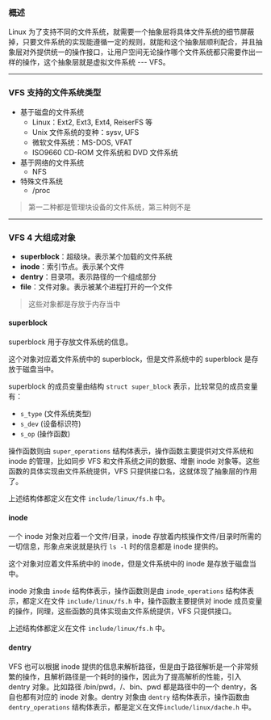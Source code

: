 ### 概述

Linux 为了支持不同的文件系统，就需要一个抽象层将具体文件系统的细节屏蔽掉，只要文件系统的实现能遵循一定的规则，就能和这个抽象层顺利配合，并且抽象层对外提供统一的操作接口，让用户空间无论操作哪个文件系统都只需要作出一样的操作，这个抽象层就是虚拟文件系统 --- VFS。

---

### VFS 支持的文件系统类型

- 基于磁盘的文件系统
  - Linux：Ext2, Ext3, Ext4, ReiserFS 等
  - Unix 文件系统的变种：sysv, UFS
  - 微软文件系统：MS-DOS, VFAT
  - ISO9660 CD-ROM 文件系统和 DVD 文件系统
- 基于网络的文件系统
  - NFS
- 特殊文件系统
  - /proc

> 第一二种都是管理块设备的文件系统，第三种则不是

---

### VFS 4 大组成对象

- **superblock**：超级块。表示某个加载的文件系统
- **inode**：索引节点。表示某个文件
- **dentry**：目录项。表示路径的一个组成部分
- **file**：文件对象。表示被某个进程打开的一个文件

> 这些对象都是存放于内存当中

#### superblock

superblock 用于存放文件系统的信息。

这个对象对应着文件系统中的 superblock，但是文件系统中的 superblock 是存放于磁盘当中。

superblock 的成员变量由结构 `struct super_block` 表示，比较常见的成员变量有：

- `s_type` (文件系统类型)
- `s_dev` (设备标识符)
- `s_op` (操作函数)

操作函数则由 `super_operations` 结构体表示，操作函数主要提供对文件系统和 inode 的管理，比如同步 VFS 和文件系统之间的数据、增删 inode 对象等。这些函数的具体实现由文件系统提供，VFS 只提供接口名，这就体现了抽象层的作用了。

上述结构体都定义在文件 `include/linux/fs.h` 中。

#### inode

一个 inode 对象对应着一个文件/目录，inode 存放着内核操作文件/目录时所需的一切信息，形象点来说就是执行 `ls -l` 时的信息都是 inode 提供的。

这个对象对应着文件系统中的 inode，但是文件系统中的 inode 是存放于磁盘当中。

inode 对象由 `inode` 结构体表示，操作函数则是由 `inode_operations` 结构体表示，都定义在文件 `include/linux/fs.h` 中，操作函数主要提供对 inode 成员变量的操作，同理，这些函数的具体实现由文件系统提供，VFS 只提供接口。

上述结构体都定义在文件 `include/linux/fs.h` 中。

#### dentry

VFS 也可以根据 inode 提供的信息来解析路径，但是由于路径解析是一个非常频繁的操作，且解析路径是一个耗时的操作，因此为了提高解析的性能，引入 dentry 对象。比如路径 /bin/pwd，/、bin、pwd 都是路径中的一个 dentry，各自也都有对应的 inode 对象。dentry 对象由 `dentry` 结构体表示，操作函数由 `dentry_operations` 结构体表示，都是定义在文件`include/linux/dache.h` 中。









